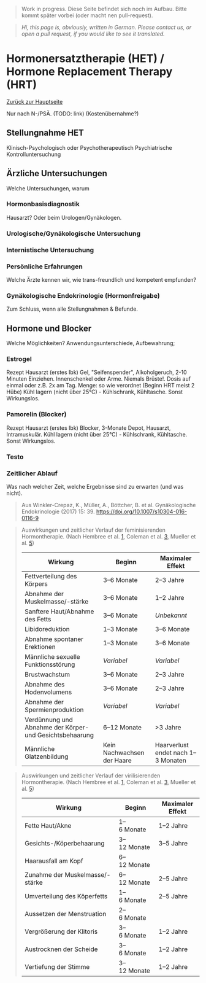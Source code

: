 > Work in progress. Diese Seite befindet sich noch im Aufbau. Bitte kommt später vorbei (oder macht nen pull-request).

>*Hi, this page is, obviously, written in German. Please contact us, or open a pull request, if you would like to see it translated.*
<!-- cSpell:language de -->

# Hormonersatztherapie (HET) / Hormone Replacement Therapy (HRT)
[Zurück zur Hauptseite](index.md)

Nur nach N-/PSÄ.  (TODO: link)
(Kostenübernahme?)

## Stellungnahme HET
Klinisch-Psychologisch oder Psychotherapeutisch
Psychiatrische Kontrolluntersuchung

## Ärzliche Untersuchungen

Welche Untersuchungen, warum

### Hormonbasisdiagnostik
Hausarzt? Oder beim Urologen/Gynäkologen.

### Urologische/Gynäkologische Untersuchung
### Internistische Untersuchung
### Persönliche Erfahrungen
Welche Ärzte kennen wir, wie trans-freundlich und kompetent empfunden?

### Gynäkologische Endokrinologie (Hormonfreigabe)

Zum Schluss, wenn alle Stellungnahmen & Befunde. 

## Hormone und Blocker
Welche Möglichkeiten? Anwendungsunterschiede, Aufbewahrung;


### Estrogel
Rezept Hausarzt (erstes Ibk)
Gel, "Seifenspender", Alkoholgeruch, 2-10 Minuten Einziehen. Innenschenkel oder Arme. Niemals Brüste!. Dosis auf einmal oder z.B. 2x am Tag.
Menge: so wie verordnet (Beginn HRT meist 2 Hübe)
Kühl lagern (nicht über 25°C) - Kühlschrank, Kühltasche. Sonst Wirkungslos.

### Pamorelin (Blocker)
Rezept Hausarzt (erstes Ibk)
Blocker, 3-Monate Depot, Hausarzt, Intramuskulär. 
Kühl lagern (nicht über 25°C) - Kühlschrank, Kühltasche. Sonst Wirkungslos.

### Testo

### Zeitlicher Ablauf
Was nach welcher Zeit, welche Ergebnisse sind zu erwarten (und was nicht).

> Aus Winkler-Crepaz, K., Müller, A., Böttcher, B. et al. Gynäkologische Endokrinologie (2017) 15: 39. https://doi.org/10.1007/s10304-016-0116-9

> Auswirkungen und zeitlicher Verlauf der feminisierenden Hormontherapie. (Nach Hembree et al. [1][Hembree], Coleman et al. [3][Coleman], Mueller et al. [5][Mueller])
>
> | Wirkung | Beginn | Maximaler Effekt |
> |---------|--------|------------------|
> | Fettverteilung des Körpers | 3–6 Monate | 2–3 Jahre |
> | Abnahme der Muskelmasse/-stärke | 3–6 Monate | 1–2 Jahre |
> | Sanftere Haut/Abnahme des Fetts | 3–6 Monate | *Unbekannt* |
> | Libidoreduktion | 1–3 Monate | 3–6 Monate |
> | Abnahme spontaner Erektionen | 1–3 Monate | 3–6 Monate |
> | Männliche sexuelle Funktionsstörung | *Variabel* | *Variabel* |
> | Brustwachstum | 3–6 Monate | 2–3 Jahre |
> | Abnahme des Hodenvolumens | 3–6 Monate | 2–3 Jahre |
> | Abnahme der Spermienproduktion | *Variabel* | *Variabel* |
> | Verdünnung und Abnahme der Körper- und Gesichtsbehaarung | 6–12 Monate | >3 Jahre |
> | Männliche Glatzenbildung | Kein Nachwachsen der Haare | Haarverlust endet nach 1–3 Monaten  |


> Auswirkungen und zeitlicher Verlauf der virilisierenden  Hormontherapie. (Nach Hembree et al. [1][Hembree], Coleman et al. [3][Coleman], Mueller et al. [5][Mueller])
>
> | Wirkung | Beginn | Maximaler Effekt |
> |---------|--------|------------------|
> | Fette Haut/Akne | 1–6 Monate | 1–2 Jahre |
> | Gesichts-/Köperbehaarung | 3–12 Monate | 3–5 Jahre |
> | Haarausfall am Kopf | 6–12 Monate |  |
> | Zunahme der Muskelmasse/-stärke | 6–12 Monate | 2–5 Jahre |
> | Umverteilung des Köperfetts | 1–6 Monate | 2–5 Jahre |
> | Aussetzen der Menstruation | 2–6 Monate |  |
> | Vergrößerung der Klitoris | 3–6 Monate | 1–2 Jahre |
> | Austrocknen der Scheide | 3–6 Monate | 1–2 Jahre |
> | Vertiefung der Stimme | 3–12 Monate | 1–2 Jahre |

[Hembree]: https://link.springer.com/article/10.1007/s10304-016-0116-9#CR1 
[Coleman]: https://link.springer.com/article/10.1007/s10304-016-0116-9#CR3
[Mueller]: https://link.springer.com/article/10.1007/s10304-016-0116-9#CR5